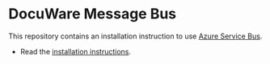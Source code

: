 # DocuWare Message Bus
This repository contains an installation instruction to use [Azure Service Bus](https://azure.microsoft.com/en-us/services/service-bus/).

- Read the [installation instructions](./install-servicebus.md).
